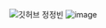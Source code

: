 ![깃허브 정정빈](https://user-images.githubusercontent.com/61109660/160550566-57b4652e-f594-4cba-b88f-18e2d438d07f.png)
![image](https://user-images.githubusercontent.com/43312096/160654248-549a1421-3d70-485d-b3db-6c957aecbe2a.png)
